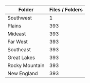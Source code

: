 | Folder         |   Files / Folders |
|----------------|-------------------|
| Southwest      |                 1 |
| Plains         |               393 |
| Mideast        |               393 |
| Far West       |               393 |
| Southeast      |               393 |
| Great Lakes    |               393 |
| Rocky Mountain |               393 |
| New England    |               393 |